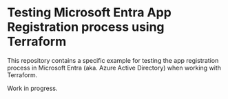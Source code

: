 # Testing Microsoft Entra App Registration process using Terraform

This repository contains a specific example for testing the app registration process in Microsoft Entra (aka. Azure Active Directory) when working with Terraform.

Work in progress.
